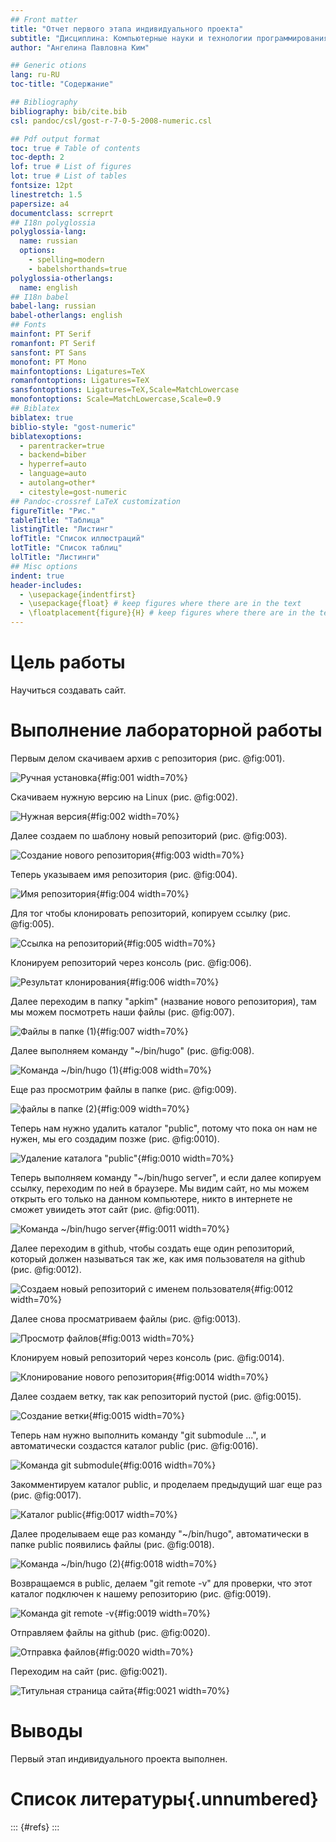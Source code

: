 ```yaml
---
## Front matter
title: "Отчет первого этапа индивидуального проекта"
subtitle: "Дисциплина: Компьютерные науки и технологии программирования"
author: "Ангелина Павловна Ким"

## Generic otions
lang: ru-RU
toc-title: "Содержание"

## Bibliography
bibliography: bib/cite.bib
csl: pandoc/csl/gost-r-7-0-5-2008-numeric.csl

## Pdf output format
toc: true # Table of contents
toc-depth: 2
lof: true # List of figures
lot: true # List of tables
fontsize: 12pt
linestretch: 1.5
papersize: a4
documentclass: scrreprt
## I18n polyglossia
polyglossia-lang:
  name: russian
  options:
	- spelling=modern
	- babelshorthands=true
polyglossia-otherlangs:
  name: english
## I18n babel
babel-lang: russian
babel-otherlangs: english
## Fonts
mainfont: PT Serif
romanfont: PT Serif
sansfont: PT Sans
monofont: PT Mono
mainfontoptions: Ligatures=TeX
romanfontoptions: Ligatures=TeX
sansfontoptions: Ligatures=TeX,Scale=MatchLowercase
monofontoptions: Scale=MatchLowercase,Scale=0.9
## Biblatex
biblatex: true
biblio-style: "gost-numeric"
biblatexoptions:
  - parentracker=true
  - backend=biber
  - hyperref=auto
  - language=auto
  - autolang=other*
  - citestyle=gost-numeric
## Pandoc-crossref LaTeX customization
figureTitle: "Рис."
tableTitle: "Таблица"
listingTitle: "Листинг"
lofTitle: "Список иллюстраций"
lotTitle: "Список таблиц"
lolTitle: "Листинги"
## Misc options
indent: true
header-includes:
  - \usepackage{indentfirst}
  - \usepackage{float} # keep figures where there are in the text
  - \floatplacement{figure}{H} # keep figures where there are in the text
---
```


# Цель работы

Научиться создавать сайт.

# Выполнение лабораторной работы

Первым делом скачиваем архив с репозитория (рис. @fig:001).

![Ручная установка](image/1.png){#fig:001 width=70%}

Скачиваем нужную версию на Linux (рис. @fig:002).

![Нужная версия](image/2.png){#fig:002 width=70%}

Далее создаем по шаблону новый репозиторий  (рис. @fig:003).

![Создание нового репозитория](image/3.png){#fig:003 width=70%}

Теперь указываем имя репозитория (рис. @fig:004).

![Имя репозитория](image/4.png){#fig:004 width=70%}

Для тог чтобы клонировать репозиторий, копируем ссылку (рис. @fig:005).

![Ссылка на репозиторий](image/5.png){#fig:005 width=70%}

Клонируем репозиторий через консоль (рис. @fig:006).

![Результат клонирования](image/6.png){#fig:006 width=70%}

Далее переходим в папку "apkim" (название нового репозитория), там мы можем посмотреть наши файлы (рис. @fig:007).

![Файлы в папке (1)](image/7.png){#fig:007 width=70%}

Далее выполняем команду "~/bin/hugo" (рис. @fig:008).

![Команда ~/bin/hugo (1)](image/8.png){#fig:008 width=70%}

Еще раз просмотрим файлы в папке (рис. @fig:009).

![файлы в папке (2)](image/9.png){#fig:009 width=70%}

Теперь нам нужно удалить каталог "public", потому что пока он нам не нужен, мы его создадим позже (рис. @fig:0010).

![Удаление каталога "public"](image/10.png){#fig:0010 width=70%}

Теперь выполняем команду "~/bin/hugo server", и если далее копируем ссылку, переходим по ней в браузере. Мы видим сайт, но мы можем открыть его только на данном компьютере, никто в интернете не сможет увиидеть этот сайт (рис. @fig:0011).

![Команда ~/bin/hugo server](image/11.png){#fig:0011 width=70%}

Далее переходим в github, чтобы создать еще один репозиторий, который должен называться так же, как имя пользователя на github (рис. @fig:0012).

![Создаем новый репозиторий с именем пользователя](image/12.png){#fig:0012 width=70%}

Далее снова просматриваем файлы (рис. @fig:0013).

![Просмотр файлов](image/13.png){#fig:0013 width=70%}

Клонируем новый репозиторий через консоль (рис. @fig:0014).

![Клонирование нового репозитория](image/14.png){#fig:0014 width=70%}

Далее создаем ветку, так как репозиторий пустой (рис. @fig:0015).

![Создание ветки](image/15.png){#fig:0015 width=70%}

Теперь нам нужно выполнить команду "git submodule ...", и автоматически создастся каталог public (рис. @fig:0016).

![Команда git submodule](image/16.png){#fig:0016 width=70%}

Закомментируем каталог public, и проделаем предыдущий шаг еще раз (рис. @fig:0017).

![Каталог public](image/17.png){#fig:0017 width=70%}

Далее проделываем еще раз команду "~/bin/hugo", автоматически в папке public появились файлы  (рис. @fig:0018).

![Команда ~/bin/hugo (2)](image/18.png){#fig:0018 width=70%}

Возвращаемся в public, делаем "git remote -v" для проверки, что этот каталог подключен к нашему репозиторию (рис. @fig:0019).

![Команда git remote -v ](image/19.png){#fig:0019 width=70%}

Отправляем файлы на github (рис. @fig:0020).

![Отправка файлов](image/20.png){#fig:0020 width=70%}

Переходим на сайт (рис. @fig:0021).

![Титульная страница сайта](image/21.png){#fig:0021 width=70%}


# Выводы

Первый этап индивидуального проекта выполнен.

# Список литературы{.unnumbered}

::: {#refs}
:::
